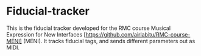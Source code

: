 # Fiducial-tracker

This is the fiducial tracker developed for the RMC course Musical Expression for New Interfaces [https://github.com/airlabitu/RMC-course-MENI] (MENI). It tracks fiducial tags, and sends different parameters out as MIDI.

